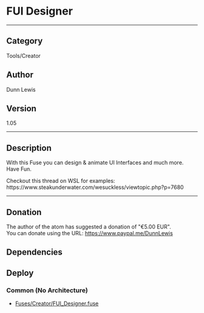 # FUI Designer
___

## Category
Tools/Creator

## Author
Dunn Lewis

## Version
1.05

___

## Description
<p>With this Fuse you can design & animate UI Interfaces and much more.<br>
Have Fun.</p>

<p>Checkout this thread on WSL for examples:<br>
https://www.steakunderwater.com/wesuckless/viewtopic.php?p=7680</p>

___

## Donation
The author of the atom has suggested a donation of "€5.00 EUR".  
You can donate using the URL: <a href="https://www.paypal.me/DunnLewis">https://www.paypal.me/DunnLewis</a>
## Dependencies

## Deploy

### Common (No Architecture)

<ul>
<li><a href="https://gitlab.com/WeSuckLess/Reactor/-/blob/master/Atoms/com.DunnLewis.FUI_Designer/Fuses/Creator/FUI_Designer.fuse?ref_type=heads">Fuses/Creator/FUI_Designer.fuse</a></li>
</ul>
